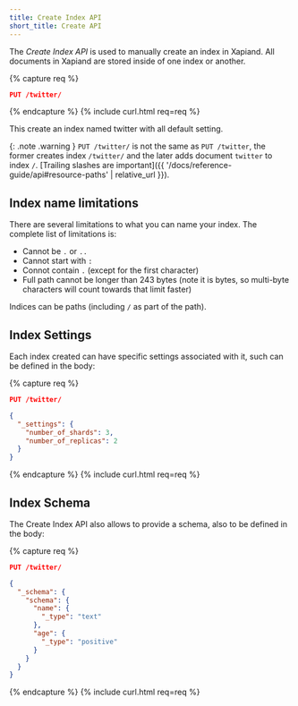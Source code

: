```yaml
---
title: Create Index API
short_title: Create API
---
```


The _Create Index API_ is used to manually create an index in Xapiand. All
documents in Xapiand are stored inside of one index or another.

{% capture req %}

```json
PUT /twitter/
```
{% endcapture %}
{% include curl.html req=req %}

This create an index named twitter with all default setting.

{: .note .warning }
`PUT /twitter/` is not the same as `PUT /twitter`, the former creates index
`/twitter/` and the later adds document `twitter` to index `/`.
[Trailing slashes are important]({{ '/docs/reference-guide/api#resource-paths' | relative_url }}).


## Index name limitations

There are several limitations to what you can name your index. The complete
list of limitations is:

- Cannot be `.` or `..`
- Cannot start with `:`
- Connot contain `.` (except for the first character)
- Full path cannot be longer than 243 bytes (note it is bytes, so multi-byte
  characters will count towards that limit faster)

Indices can be paths (including `/` as part of the path).


## Index Settings

Each index created can have specific settings associated with it, such can be
defined in the body:

{% capture req %}

```json
PUT /twitter/

{
  "_settings": {
    "number_of_shards": 3,
    "number_of_replicas": 2
  }
}
```
{% endcapture %}
{% include curl.html req=req %}


## Index Schema

The Create Index API also allows to provide a schema, also to be defined in the
body:

{% capture req %}

```json
PUT /twitter/

{
  "_schema": {
    "schema": {
      "name": {
        "_type": "text"
      },
      "age": {
        "_type": "positive"
      }
    }
  }
}
```
{% endcapture %}
{% include curl.html req=req %}
